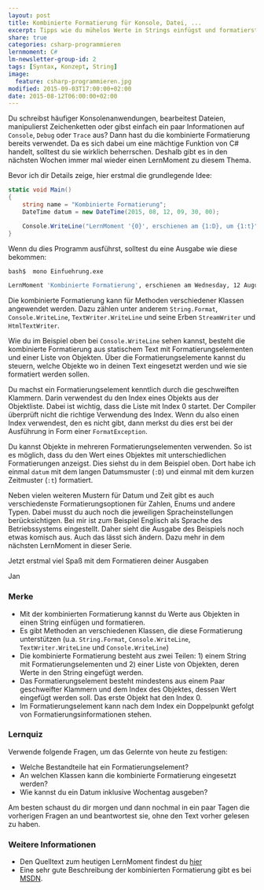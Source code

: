 ```yaml
---
layout: post
title: Kombinierte Formatierung für Konsole, Datei, ...
excerpt: Tipps wie du mühelos Werte in Strings einfügst und formatierst
share: true
categories: csharp-programmieren
lernmoment: C#
lm-newsletter-group-id: 2
tags: [Syntax, Konzept, String]
image:
  feature: csharp-programmieren.jpg
modified: 2015-09-03T17:00:00+02:00
date: 2015-08-12T06:00:00+02:00
---
```


Du schreibst häufiger Konsolenanwendungen, bearbeitest Dateien, manipulierst Zeichenketten oder gibst einfach ein paar Informationen auf `Console`, `Debug` oder `Trace` aus? Dann hast du die kombinierte Formatierung bereits verwendet. Da es sich dabei um eine mächtige Funktion von C# handelt, solltest du sie wirklich beherrschen. Deshalb gibt es in den nächsten Wochen immer mal wieder einen LernMoment zu diesem Thema.

Bevor ich dir Details zeige, hier erstmal die grundlegende Idee:

```cs
static void Main()
{
	string name = "Kombinierte Formatierung";
	DateTime datum = new DateTime(2015, 08, 12, 09, 30, 00);

	Console.WriteLine("LernMoment '{0}', erschienen am {1:D}, um {1:t}", name, datum);
}
```

Wenn du dies Programm ausführst, solltest du eine Ausgabe wie diese bekommen:

```sh
bash$  mono Einfuehrung.exe

LernMoment 'Kombinierte Formatierung', erschienen am Wednesday, 12 August 2015, um 09:30
```

Die kombinierte Formatierung kann für Methoden verschiedener Klassen angewendet werden. Dazu zählen unter anderem `String.Format`, `Console.WriteLine`, `TextWriter.WriteLine` und seine Erben `StreamWriter` und `HtmlTextWriter`.

Wie du im Beispiel oben bei `Console.WriteLine` sehen kannst, besteht die kombinierte Formatierung aus statischem Text mit Formatierungselementen und einer Liste von Objekten. Über die Formatierungselemente kannst du steuern, welche Objekte wo in deinen Text eingesetzt werden und wie sie formatiert werden sollen.

Du machst ein Formatierungselement kenntlich durch die geschweiften Klammern. Darin verwendest du den Index eines Objekts aus der Objektliste. Dabei ist wichtig, dass die Liste mit Index 0 startet. Der Compiler überprüft nicht die richtige Verwendung des Index. Wenn du also einen Index verwendest, den es nicht gibt, dann merkst du dies erst bei der Ausführung in Form einer `FormatException`.

Du kannst Objekte in mehreren Formatierungselementen verwenden. So ist es möglich, dass du den Wert eines Objektes mit unterschiedlichen Formatierungen anzeigst. Dies siehst du in dem Beispiel oben. Dort habe ich einmal `datum` mit dem langen Datumsmuster (`:D`) und einmal mit dem kurzen Zeitmuster (`:t`) formatiert.

Neben vielen weiteren Mustern für Datum und Zeit gibt es auch verschiedenste Formatierungsoptionen für Zahlen, Enums und andere Typen. Dabei musst du auch noch die jeweiligen Spracheinstellungen berücksichtigen. Bei mir ist zum Beispiel Englisch als Sprache des Betriebssystems eingestellt. Daher sieht die Ausgabe des Beispiels noch etwas komisch aus. Auch das lässt sich ändern. Dazu mehr in dem nächsten LernMoment in dieser Serie.

Jetzt erstmal viel Spaß mit dem Formatieren deiner Ausgaben

Jan


### Merke

-	Mit der kombinierten Formatierung kannst du Werte aus Objekten in einen String einfügen und formatieren.
-	Es gibt Methoden an verschiedenen Klassen, die diese Formatierung unterstützen (u.a. `String.Format`, `Console.WriteLine`, `TextWriter.WriteLine` und `Console.WriteLine`)
-	Die kombinierte Formatierung besteht aus zwei Teilen: 1) einem String mit Formatierungselementen und 2) einer Liste von Objekten, deren Werte in den String eingefügt werden.
-	Das Formatierungselement besteht mindestens aus einem Paar geschweifter Klammern und dem Index des Objektes, dessen Wert eingefügt werden soll. Das erste Objekt hat den Index 0.
-	Im Formatierungselement kann nach dem Index ein Doppelpunkt gefolgt von Formatierungsinformationen stehen.

### Lernquiz 

Verwende folgende Fragen, um das Gelernte von heute zu festigen:

-	Welche Bestandteile hat ein Formatierungselement?
-	An welchen Klassen kann die kombinierte Formatierung eingesetzt werden?
-	Wie kannst du ein Datum inklusive Wochentag ausgeben?

Am besten schaust du dir morgen und dann nochmal in ein paar Tagen die vorherigen Fragen an und beantwortest sie, ohne den Text vorher gelesen zu haben.

### Weitere Informationen

-	Den Quelltext zum heutigen LernMoment findest du [hier](https://github.com/LernMoment/csharp/tree/master/KombinierteFormatierung)
-	Eine sehr gute Beschreibung der kombinierten Formatierung gibt es bei [MSDN](https://msdn.microsoft.com/de-de/library/txafckwd(v=vs.110).aspx).
